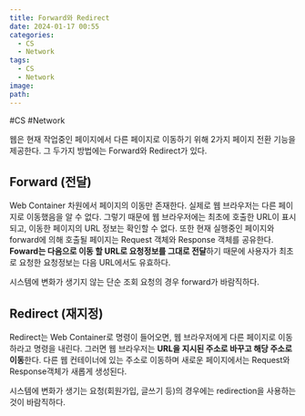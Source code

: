 ```yaml
---
title: Forward와 Redirect
date: 2024-01-17 00:55
categories:
  - CS
  - Network
tags:
  - CS
  - Network
image: 
path:
---
```

#CS #Network 

웹은 현재 작업중인 페이지에서 다른 페이지로 이동하기 위해 2가지 페이지 전환 기능을 제공한다. 그 두가지 방법에는 Forward와 Redirect가 있다.

## Forward (전달)
Web Container 차원에서 페이지의 이동만 존재한다. 실제로 웹 브라우저는 다른 페이지로 이동했음을 알 수 없다. 그렇기 때문에 웹 브라우저에는 최초에 호출한 URL이 표시되고, 이동한 페이지의 URL 정보는 확인할 수 없다. 또한 현재 실행중인 페이지와 forward에 의해 호출될 페이지는 Request 객체와 Response 객체를 공유한다. **Foward는 다음으로 이동 할 URL로 요청정보를 그대로 전달**하기 때문에 사용자가 최초로 요청한 요청정보는 다음 URL에서도 유효하다.

시스템에 변화가 생기지 않는 단순 조회 요청의 경우 forward가 바람직하다.
## Redirect (재지정)
Redirect는 Web Container로 명령이 들어오면, 웹 브라우저에게 다른 페이지로 이동하라고 명령을 내린다. 그러면 웹 브라우저는 **URL을 지시된 주소로 바꾸고 해당 주소로 이동**한다. 다른 웹 컨테이너에 있는 주소로 이동하며 새로운 페이지에서는 Request와 Response객체가 새롭게 생성된다.

시스템에 변화가 생기는 요청(회원가입, 글쓰기 등)의 경우에는 redirection을 사용하는 것이 바람직하다.

